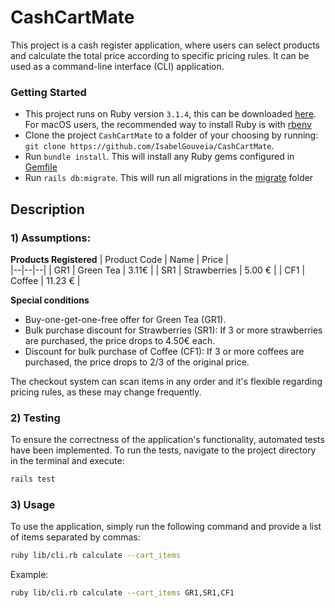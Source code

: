 # CashCartMate

This project is a cash register application, where users can select products and calculate the total price according to specific pricing rules. It can be used as a command-line interface (CLI) application.

### Getting Started
- This project runs on Ruby version `3.1.4`, this can be downloaded [here](https://rubyinstaller.org/downloads/archives/). For macOS users, the recommended way to install Ruby is with [rbenv](https://github.com/rbenv/rbenv)
- Clone the project `CashCartMate` to a folder of your choosing by running: `git clone https://github.com/IsabelGouveia/CashCartMate`.
- Run `bundle install`. This will install any Ruby gems configured in [Gemfile](https://github.com/IsabelGouveia/CashCartMate/blob/main/Gemfile)
- Run `rails db:migrate`. This will run all migrations in the [migrate](https://github.com/IsabelGouveia/CashCartMate/tree/main/db/migrate) folder

## Description
### 1) Assumptions:

**Products Registered**
| Product Code | Name | Price |  
|--|--|--|
| GR1 |  Green Tea | 3.11€ |
| SR1 |  Strawberries | 5.00 € |
| CF1 |  Coffee | 11.23 € |

**Special conditions**
- Buy-one-get-one-free offer for Green Tea (GR1).
- Bulk purchase discount for Strawberries (SR1): If 3 or more strawberries are purchased, the price drops to 4.50€ each.
- Discount for bulk purchase of Coffee (CF1): If 3 or more coffees are purchased, the price drops to 2/3 of the original price.

The checkout system can scan items in any order and it's flexible regarding pricing rules, as these may change frequently.

### 2) Testing

To ensure the correctness of the application's functionality, automated tests have been implemented. To run the tests, navigate to the project directory in the terminal and execute:

```bash
rails test
```
### 3) Usage

To use the application, simply run the following command and provide a list of items separated by commas:

```bash
ruby lib/cli.rb calculate --cart_items 
```
Example:

```bash
ruby lib/cli.rb calculate --cart_items GR1,SR1,CF1
```
